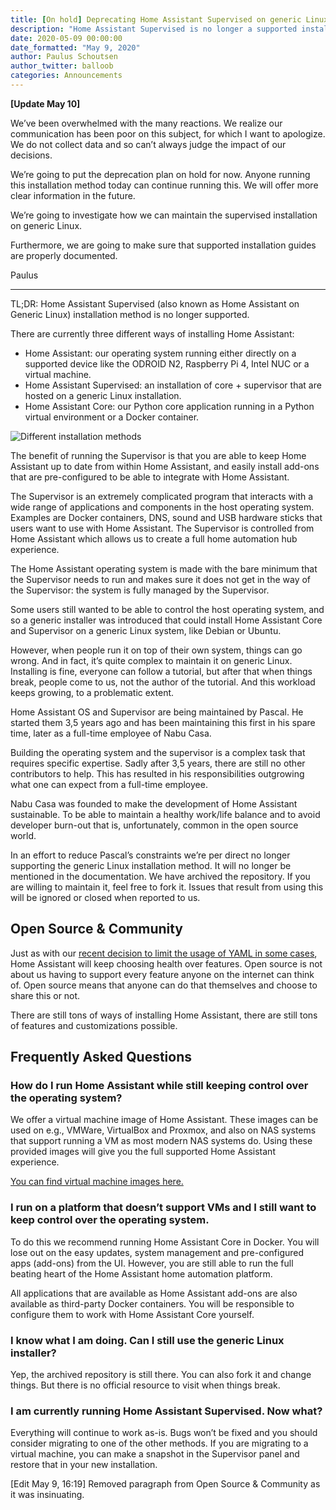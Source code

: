 ```yaml
---
title: [On hold] Deprecating Home Assistant Supervised on generic Linux
description: "Home Assistant Supervised is no longer a supported installation option."
date: 2020-05-09 00:00:00
date_formatted: "May 9, 2020"
author: Paulus Schoutsen
author_twitter: balloob
categories: Announcements
---
```


**[Update May 10]**

We’ve been overwhelmed with the many reactions. We realize our communication has been poor on this subject, for which I want to apologize. We do not collect data and so can’t always judge the impact of our decisions.

We’re going to put the deprecation plan on hold for now. Anyone running this installation method today can continue running this. We will offer more clear information in the future.

We’re going to investigate how we can maintain the supervised installation on generic Linux.

Furthermore, we are going to make sure that supported installation guides are properly documented.

Paulus

---

TL;DR: Home Assistant Supervised (also known as Home Assistant on Generic Linux) installation method is no longer supported.

There are currently three different ways of installing Home Assistant:

- Home Assistant: our operating system running either directly on a supported device like the ODROID N2, Raspberry Pi 4, Intel NUC or a virtual machine.
- Home Assistant Supervised: an installation of core + supervisor that are hosted on a generic Linux installation.
- Home Assistant Core: our Python core application running in a Python virtual environment or a Docker container.

![Different installation methods](/images/blog/2020-05-09-deprecating-supervised/installation-options.png)

The benefit of running the Supervisor is that you are able to keep Home Assistant up to date from within Home Assistant, and easily install add-ons that are pre-configured to be able to integrate with Home Assistant.

The Supervisor is an extremely complicated program that interacts with a wide range of applications and components in the host operating system. Examples are Docker containers, DNS, sound and USB hardware sticks that users want to use with Home Assistant. The Supervisor is controlled from Home Assistant which allows us to create a full home automation hub experience.

The Home Assistant operating system is made with the bare minimum that the Supervisor needs to run and makes sure it does not get in the way of the Supervisor: the system is fully managed by the Supervisor.

Some users still wanted to be able to control the host operating system, and so a generic installer was introduced that could install Home Assistant Core and Supervisor on a generic Linux system, like Debian or Ubuntu.

However, when people run it on top of their own system, things can go wrong. And in fact, it’s quite complex to maintain it on generic Linux. Installing is fine, everyone can follow a tutorial, but after that when things break, people come to us, not the author of the tutorial. And this workload keeps growing, to a problematic extent.

Home Assistant OS and Supervisor are being maintained by Pascal. He started them 3,5 years ago and has been maintaining this first in his spare time, later as a full-time employee of Nabu Casa.

Building the operating system and the supervisor is a complex task that requires specific expertise. Sadly after 3,5 years, there are still no other contributors to help. This has resulted in his responsibilities outgrowing what one can expect from a full-time employee.

Nabu Casa was founded to make the development of Home Assistant sustainable. To be able to maintain a healthy work/life balance and to avoid developer burn-out that is, unfortunately, common in the open source world.

In an effort to reduce Pascal’s constraints we’re per direct no longer supporting the generic Linux installation method. It will no longer be mentioned in the documentation. We have archived the repository. If you are willing to maintain it, feel free to fork it. Issues that result from using this will be ignored or closed when reported to us.

## Open Source & Community

Just as with our [recent decision to limit the usage of YAML in some cases](https://www.home-assistant.io/blog/2020/04/14/the-future-of-yaml/), Home Assistant will keep choosing health over features. Open source is not about us having to support every feature anyone on the internet can think of. Open source means that anyone can do that themselves and choose to share this or not.

There are still tons of ways of installing Home Assistant, there are still tons of features and customizations possible.

## Frequently Asked Questions

### How do I run Home Assistant while still keeping control over the operating system?

We offer a virtual machine image of Home Assistant. These images can be used on e.g., VMWare, VirtualBox and Proxmox, and also on NAS systems that support running a VM as most modern NAS systems do. Using these provided images will give you the full supported Home Assistant experience.

[You can find virtual machine images here.](https://www.home-assistant.io/hassio/installation/)

### I run on a platform that doesn’t support VMs and I still want to keep control over the operating system.

To do this we recommend running Home Assistant Core in Docker. You will lose out on the easy updates, system management and pre-configured apps (add-ons) from the UI. However, you are still able to run the full beating heart of the Home Assistant home automation platform.

All applications that are available as Home Assistant add-ons are also available as third-party Docker containers. You will be responsible to configure them to work with Home Assistant Core yourself.

### I know what I am doing. Can I still use the generic Linux installer?

Yep, the archived repository is still there. You can also fork it and change things. But there is no official resource to visit when things break.

### I am currently running Home Assistant Supervised. Now what?

Everything will continue to work as-is. Bugs won’t be fixed and you should consider migrating to one of the other methods. If you are migrating to a virtual machine, you can make a snapshot in the Supervisor panel and restore that in your new installation.

[Edit May 9, 16:19] Removed paragraph from Open Source & Community as it was insinuating.
